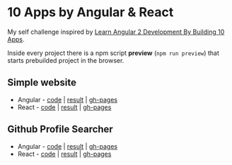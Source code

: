 # 10 Apps by Angular & React

My self challenge inspired by [Learn Angular 2 Development By Building 10 Apps](https://www.udemy.com/learn-angular-2-development-by-building-10-apps/learn/v4/overview).

Inside every project there is a npm script __preview__ (`npm run preview`) that starts prebuilded project in the browser.

## Simple website

- Angular - [code](01.simple_website/angular/src) | [result](01.simple_website/angular/dist/) | [gh-pages](https://chekit.github.io/10_apps_with_react_and_angular/01.simple_website/angular/docs/)
- React - [code](01.simple_website/react_website/src) | [result](01.simple_website/react_website/build) | [gh-pages]()

## Github Profile Searcher

- Angular - [code](02.github_searcher/angular/src) | [result](02.github_searcher/angular/dist/angular) | [gh-pages]()
- React - [code](02.github_searcher/reacct_guthub/src) | [result](02.github_searcher/angular/build) | [gh-pages]()

